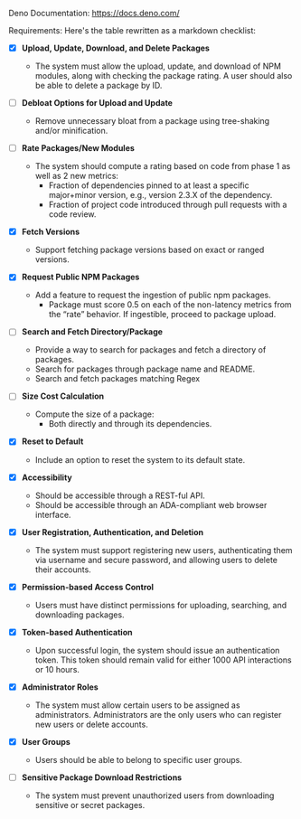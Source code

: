 Deno Documentation: https://docs.deno.com/


Requirements:
Here's the table rewritten as a markdown checklist:

- [x] **Upload, Update, Download, and Delete Packages**
  - The system must allow the upload, update, and download of NPM modules, along with checking the package rating. A user should also be able to delete a package by ID.

- [ ] **Debloat Options for Upload and Update**
  - Remove unnecessary bloat from a package using tree-shaking and/or minification.

- [ ] **Rate Packages/New Modules**
  - The system should compute a rating based on code from phase 1 as well as 2 new metrics:
    - Fraction of dependencies pinned to at least a specific major+minor version, e.g., version 2.3.X of the dependency.
    - Fraction of project code introduced through pull requests with a code review.

- [x] **Fetch Versions**
  - Support fetching package versions based on exact or ranged versions.

- [x] **Request Public NPM Packages**
  - Add a feature to request the ingestion of public npm packages.
    - Package must score 0.5 on each of the non-latency metrics from the “rate” behavior. If ingestible, proceed to package upload.

- [ ] **Search and Fetch Directory/Package**
  - Provide a way to search for packages and fetch a directory of packages.
  - Search for packages through package name and README.
  - Search and fetch packages matching Regex

- [ ] **Size Cost Calculation**
  - Compute the size of a package:
    - Both directly and through its dependencies.

- [x] **Reset to Default**
  - Include an option to reset the system to its default state.

- [x] **Accessibility**
  - Should be accessible through a REST-ful API.
  - Should be accessible through an ADA-compliant web browser interface.

- [x] **User Registration, Authentication, and Deletion**
  - The system must support registering new users, authenticating them via username and secure password, and allowing users to delete their accounts.

- [x] **Permission-based Access Control**
  - Users must have distinct permissions for uploading, searching, and downloading packages.

- [x] **Token-based Authentication**
  - Upon successful login, the system should issue an authentication token. This token should remain valid for either 1000 API interactions or 10 hours.

- [x] **Administrator Roles**
  - The system must allow certain users to be assigned as administrators. Administrators are the only users who can register new users or delete accounts.

- [x] **User Groups**
  - Users should be able to belong to specific user groups.

- [ ] **Sensitive Package Download Restrictions**
  - The system must prevent unauthorized users from downloading sensitive or secret packages.

